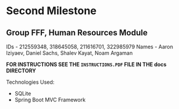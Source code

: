 # Second Milestone
## Group FFF, Human Resources Module

IDs - 212559348, 318645058, 211616701, 322985979
Names - Aaron Iziyaev, Daniel Sachs, Shalev Kayat, Noam Argaman 

**FOR INSTRUCTIONS SEE THE `INSTRUCTIONS.PDF` FILE IN THE docs DIRECTORY**

Technologies Used:
- SQLite
- Spring Boot MVC Framework
